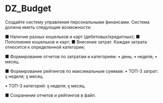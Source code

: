 # DZ_Budget
Создайте систему управления персональными финансами.
Система должна иметь следующие возможности:

■ Наличие разных кошельков и карт (дебетовых/кредитных);
■ Пополнение кошельков и карт;
■ Внесение затрат. Каждая затрата относится к определенной категории;

■ Формирование отчетов по затратам и категориям:
• день;
• неделя;
• месяц.

■ Формирование рейтингов по максимальным суммам:
• ТОП-3 затрат:
ӽ неделя;
ӽ месяц.

• ТОП-3 категорий:
ӽ неделя;
ӽ месяц.

■ Сохранение отчетов и рейтингов в файл.
